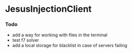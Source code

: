 # JesusInjectionClient

### Todo
* add a way for working with files in the terminal
* test f7 solver
* add a local storage for blacklist in case of servers failing